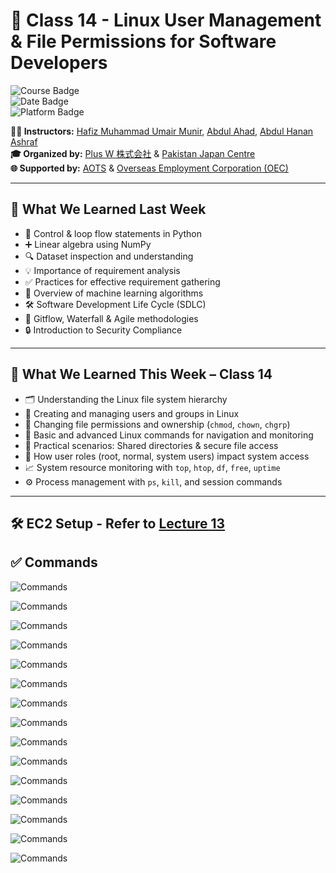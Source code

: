 # 🚀 Class 14 - Linux User Management & File Permissions for Software Developers

![Course Badge](https://img.shields.io/badge/Course-IT%20%26%20Japanese%20Language-blue)  
![Date Badge](https://img.shields.io/badge/Date-April%2026%2C%202025-brightgreen)  
![Platform Badge](https://img.shields.io/badge/Platform-AWS%20EC2-yellow)  

**👨‍🏫 Instructors:** [Hafiz Muhammad Umair Munir](https://www.linkedin.com/in/hafiz-muhammad-umair-munir-b929b0173/), [Abdul Ahad](https://www.linkedin.com/in/ahad-pro-soft/), [Abdul Hanan Ashraf](https://www.linkedin.com/in/abdul-hanan-ashraf-156115157/)  
**🎓 Organized by:** [Plus W 株式会社](https://www.linkedin.com/company/plus-w) & [Pakistan Japan Centre](https://www.linkedin.com/company/pakistan-japan-centre)  
**🌐 Supported by:** [AOTS](https://www.linkedin.com/company/aotsjapan/) & [Overseas Employment Corporation (OEC)](https://oec.gov.pk/)  

---

## 🧠 What We Learned Last Week

- 🔁 Control & loop flow statements in Python  
- ➕ Linear algebra using NumPy  
- 🔍 Dataset inspection and understanding  
- 💡 Importance of requirement analysis  
- ✅ Practices for effective requirement gathering  
- 🤖 Overview of machine learning algorithms  
- 🛠️ Software Development Life Cycle (SDLC)  
- 🌊 Gitflow, Waterfall & Agile methodologies  
- 🔒 Introduction to Security Compliance  

---

## 🧰 What We Learned This Week – Class 14

- 🗂️ Understanding the Linux file system hierarchy  
- 👥 Creating and managing users and groups in Linux  
- 🔐 Changing file permissions and ownership (`chmod`, `chown`, `chgrp`)  
- 🧾 Basic and advanced Linux commands for navigation and monitoring  
- 🧪 Practical scenarios: Shared directories & secure file access  
- 📜 How user roles (root, normal, system users) impact system access  
- 📈 System resource monitoring with `top`, `htop`, `df`, `free`, `uptime`  
- ⚙️ Process management with `ps`, `kill`, and session commands  

---

## 🛠️ EC2 Setup - Refer to [Lecture 13](https://github.com/MoPlusW/PlusW_IT2025/tree/main/Lecture%2013)

## ✅ Commands

![Commands](Images/1.png)

![Commands](Images/2.png)

![Commands](Images/3.png)

![Commands](Images/4.png)

![Commands](Images/5.png)

![Commands](Images/6.png)

![Commands](Images/7.png)

![Commands](Images/8.png)

![Commands](Images/9.png)

![Commands](Images/10.png)

![Commands](Images/11.png)

![Commands](Images/12.png)

![Commands](Images/13.png)

![Commands](Images/14.png)

![Commands](Images/15.png)
